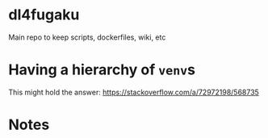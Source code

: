 # dl4fugaku
Main repo to keep scripts, dockerfiles, wiki, etc

# Having a hierarchy of `venv`s

This might hold the answer: https://stackoverflow.com/a/72972198/568735

# Notes

